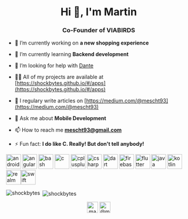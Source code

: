 <h1 align="center">Hi 👋, I'm Martin</h1>
<h3 align="center">Co-Founder of VIABIRDS</h3>

- 🔭 I’m currently working on **a new shopping experience**

- 🌱 I’m currently learning **Backend development**

- 🤝 I’m looking for help with [Dante](https://github.com/shockbytes/Dante)

- 👨‍💻 All of my projects are available at [https://shockbytes.github.io/#/apps](https://shockbytes.github.io/#/apps)

- 📝 I regulary write articles on [https://medium.com/@mescht93](https://medium.com/@mescht93)

- 💬 Ask me about **Mobile Development**

- 📫 How to reach me **mescht93@gmail.com**

- ⚡ Fun fact: **I do like C. Really! But don't tell anybody!**

<p align="left"><img src="https://devicons.github.io/devicon/devicon.git/icons/android/android-original-wordmark.svg" alt="android" width="40" height="40"/> <img src="https://devicons.github.io/devicon/devicon.git/icons/angularjs/angularjs-original.svg" alt="angularjs" width="40" height="40"/> <img src="https://www.vectorlogo.zone/logos/gnu_bash/gnu_bash-icon.svg" alt="bash" width="40" height="40"/> <img src="https://devicons.github.io/devicon/devicon.git/icons/c/c-original.svg" alt="c" width="40" height="40"/> <img src="https://devicons.github.io/devicon/devicon.git/icons/cplusplus/cplusplus-original.svg" alt="cplusplus" width="40" height="40"/> <img src="https://devicons.github.io/devicon/devicon.git/icons/csharp/csharp-original.svg" alt="csharp" width="40" height="40"/> <img src="https://www.vectorlogo.zone/logos/dartlang/dartlang-icon.svg" alt="dart" width="40" height="40"/> <img src="https://www.vectorlogo.zone/logos/firebase/firebase-icon.svg" alt="firebase" width="40" height="40"/> <img src="https://www.vectorlogo.zone/logos/flutterio/flutterio-icon.svg" alt="flutter" width="40" height="40"/> <img src="https://devicons.github.io/devicon/devicon.git/icons/java/java-original-wordmark.svg" alt="java" width="40" height="40"/> <img src="https://www.vectorlogo.zone/logos/kotlinlang/kotlinlang-icon.svg" alt="kotlin" width="40" height="40"/> <img src="https://raw.githubusercontent.com/bestofjs/bestofjs-webui/8665e8c267a0215f3159df28b33c365198101df5/public/logos/realm.svg" alt="realm" width="40" height="40"/><img src="https://devicons.github.io/devicon/devicon.git/icons/swift/swift-original-wordmark.svg" alt="swift" width="40" height="40"/></p><p><img align="left" src="https://github-readme-stats.vercel.app/api/top-langs/?username=shockbytes&layout=compact&hide=html" alt="shockbytes" /></p>

<p>&nbsp;<img align="center" src="https://github-readme-stats.vercel.app/api?username=shockbytes&show_icons=true" alt="shockbytes" /></p>

<p align="center">
<a href="https://linkedin.com/in/machm" target="blank"><img align="center" src="https://cdn.jsdelivr.net/npm/simple-icons@3.0.1/icons/linkedin.svg" alt="machm" height="30" width="30" /></a>
<a href="https://medium.com/@mescht93" target="blank"><img align="center" src="https://cdn.jsdelivr.net/npm/simple-icons@3.0.1/icons/medium.svg" alt="@mescht93" height="30" width="30" /></a>
</p>
